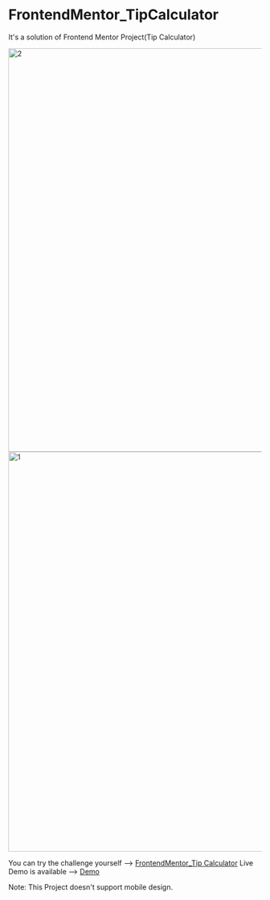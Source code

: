 # FrontendMentor_TipCalculator

It's a solution of Frontend Mentor Project(Tip Calculator)

<img width="804" alt="2" src="https://user-images.githubusercontent.com/111309350/224751114-ff5fb5f6-4094-457b-aed7-67e370e8ec21.png">

<img width="797" alt="1" src="https://user-images.githubusercontent.com/111309350/224751107-2ee3a4be-80d3-4273-aeb8-1d74a1922665.png">

You can try the challenge yourself --> [FrontendMentor_Tip Calculator](https://www.frontendmentor.io/challenges/tip-calculator-app-ugJNGbJUX)
Live Demo is available --> [Demo]([https://www.frontendmentor.io/challenges/tip-calculator-app-ugJNGbJUX](https://nimble-wisp-0745e8.netlify.app/))

Note: This Project doesn't support mobile design.
